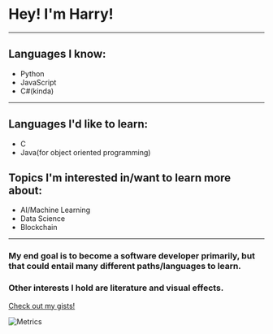 
# Hey! I'm Harry!


---
## Languages I know:
* Python
* JavaScript
* C#(kinda)
---

## Languages I'd like to learn:
* C
* Java(for object oriented programming)

## Topics I'm interested in/want to learn more about:

* AI/Machine Learning
* Data Science
* Blockchain 


---

### My end goal is to become a software developer primarily, but that could entail many different paths/languages to learn. 
### Other interests I hold are literature and visual effects. 
[Check out my gists!](https://gist.github.com/harrykeeran12)

![Metrics](https://metrics.lecoq.io/harrykeeran12?template=classic&languages=1&languages.limit=8&languages.sections=most-used&languages.colors=github&languages.threshold=0%25&languages.indepth=false&languages.recent.load=300&languages.recent.days=14&config.timezone=Europe%2FLondon)
<!--
**harrykeeran12/harrykeeran12** is a ✨ _special_ ✨ repository because its `README.md` (this file) appears on your GitHub profile.
---



Here are some ideas to get you started:

- 🔭 I’m currently working on ...
- 🌱 I’m currently learning ...
- 👯 I’m looking to collaborate on ...
- 🤔 I’m looking for help with ...
- 💬 Ask me about ...
- 📫 How to reach me: ...
- 😄 Pronouns: ...
- ⚡ Fun fact: ...
-->
